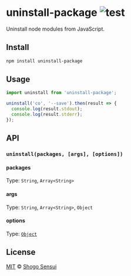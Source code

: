 # uninstall-package ![test](https://github.com/1000ch/uninstall-package/actions/workflows/test.yml/badge.svg?branch=main)

Uninstall node modules from JavaScript.

## Install

```sh
npm install uninstall-package
```

## Usage

```javascript
import uninstall from 'uninstall-package';

uninstall('co', '--save').then(result => {
  console.log(result.stdout);
  console.log(result.stderr);
});
```

## API

### `uninstall(packages, [args], [options])`

#### packages

Type: `String`, `Array<String>`

#### args

Type: `String`, `Array<String>`, `Object`

#### options

Type: [`Object`](https://nodejs.org/api/child_process.html#child_process_child_process_exec_command_options_callback)

## License

[MIT](https://1000ch.mit-license.org) © [Shogo Sensui](https://github.com/1000ch)
